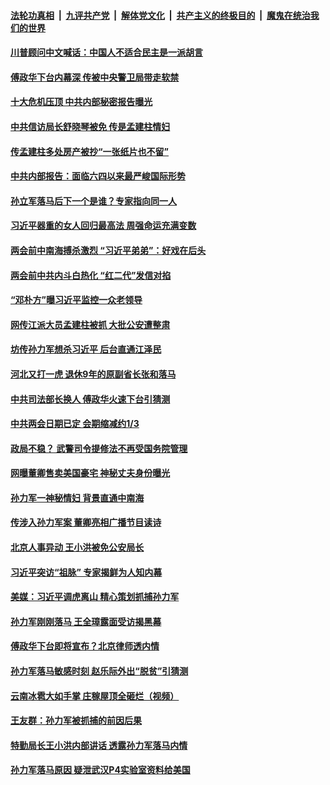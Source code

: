 

####  [法轮功真相](../../../../basic/blob/master/README.md?t=05060531) &nbsp;|&nbsp; [九评共产党](../../../../9ping.md/blob/master/README.md?t=05060531) &nbsp;|&nbsp; [解体党文化](../../../../jtdwh.md/blob/master/README.md?t=05060531)  &nbsp;|&nbsp; [共产主义的终极目的](../../../../gczydzjmd.md/blob/master/README.md?t=05060531) &nbsp;|&nbsp; [魔鬼在统治我们的世界](../../../../mgztzwmdsj.md/blob/master/README.md?t=05060531) 

#### [川普顾问中文喊话：中国人不适合民主是一派胡言](../pages/prog1138/a102839437.md?t=05060531) 

#### [傅政华下台内幕深 传被中央警卫局带走软禁](../pages/prog1138/a102839260.md?t=05060531) 

#### [十大危机压顶 中共内部秘密报告曝光](../pages/prog1138/a102839180.md?t=05060531) 

#### [中共信访局长舒晓琴被免 传是孟建柱情妇](../pages/prog1138/a102839149.md?t=05060531) 

#### [传孟建柱多处房产被抄“一张纸片也不留”](../pages/prog1138/a102839063.md?t=05060531) 

#### [中共内部报告：面临六四以来最严峻国际形势](../pages/prog1138/a102838714.md?t=05060531) 

#### [孙立军落马后下一个是谁？专家指向同一人](../pages/prog1138/a102838192.md?t=05060531) 

#### [习近平器重的女人回归最高法 周强命运充满变数](../pages/prog1138/a102838198.md?t=05060531) 

#### [两会前中南海搏杀激烈 “习近平弟弟”：好戏在后头](../pages/prog1138/a102838116.md?t=05060531) 

#### [两会前中共内斗白热化 “红二代”发信对掐](../pages/prog1138/a102838098.md?t=05060531) 

#### [“邓朴方”曝习近平监控一众老领导](../pages/prog1138/a102837775.md?t=05060531) 

#### [网传江派大员孟建柱被抓 大批公安遭整肃](../pages/prog1138/a102837217.md?t=05060531) 

#### [坊传孙力军想杀习近平 后台直通江泽民](../pages/prog1138/a102835140.md?t=05060531) 

#### [河北又打一虎 退休9年的原副省长张和落马](../pages/prog1138/a102834584.md?t=05060531) 

#### [中共司法部长换人 傅政华火速下台引猜测](../pages/prog1138/a102834488.md?t=05060531) 

#### [中共两会日期已定 会期缩减约1/3](../pages/prog1138/a102834339.md?t=05060531) 

#### [政局不稳？ 武警司令提修法不再受国务院管理](../pages/prog1138/a102833033.md?t=05060531) 

#### [网曝董卿售卖美国豪宅 神秘丈夫身份曝光](../pages/prog1138/a102832854.md?t=05060531) 

#### [孙力军一神秘情妇 背景直通中南海](../pages/prog1138/a102832208.md?t=05060531) 

#### [传涉入孙力军案 董卿亮相广播节目读诗](../pages/prog1138/a102832159.md?t=05060531) 

#### [北京人事异动 王小洪被免公安局长](../pages/prog1138/a102831282.md?t=05060531) 

#### [习近平突访“祖脉” 专家揭鲜为人知内幕](../pages/prog1138/a102830370.md?t=05060531) 

#### [美媒：习近平调虎离山 精心策划抓捕孙力军](../pages/prog1138/a102829888.md?t=05060531) 

#### [孙力军刚刚落马 王全璋露面受访揭黑幕](../pages/prog1138/a102829699.md?t=05060531) 

#### [傅政华下台即将宣布？北京律师透内情](../pages/prog1138/a102829656.md?t=05060531) 

#### [孙力军落马敏感时刻 赵乐际外出“脱贫”引猜测](../pages/prog1138/a102829612.md?t=05060531) 

#### [云南冰雹大如手掌 庄稼屋顶全砸烂（视频）](../pages/prog1138/a102829358.md?t=05060531) 

#### [王友群：孙力军被抓捕的前因后果](../pages/prog1138/a102828945.md?t=05060531) 

#### [特勤局长王小洪内部讲话 透露孙力军落马内情](../pages/prog1138/a102828742.md?t=05060531) 

#### [孙力军落马原因 疑泄武汉P4实验室资料给美国](../pages/prog1138/a102828709.md?t=05060531) 

